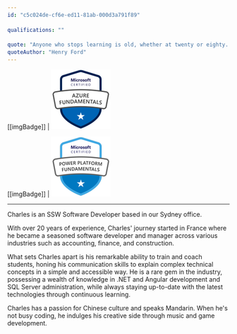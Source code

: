 ```yaml
---
id: "c5c024de-cf6e-ed11-81ab-000d3a791f89"

qualifications: ""

quote: "Anyone who stops learning is old, whether at twenty or eighty. Anyone who keeps learning stays young."
quoteAuthor: "Henry Ford"
---
```


[[imgBadge]]
| ![](../badges/Certification-microsoft-azure-fundamentals.png)

[[imgBadge]]
| ![](../badges/Certification-microsoft-power-platform-fundamentals.png)

---

Charles is an SSW Software Developer based in our Sydney office.

With over 20 years of experience, Charles' journey started in France where he became a seasoned software developer and manager across various industries such as accounting, finance, and construction. 

What sets Charles apart is his remarkable ability to train and coach students, honing his communication skills to explain complex technical concepts in a simple and accessible way. He is a rare gem in the industry, possessing a wealth of knowledge in .NET and Angular development and SQL Server administration, while always staying up-to-date with the latest technologies through continuous learning.

Charles has a passion for Chinese culture and speaks Mandarin. When he's not busy coding, he indulges his creative side through music and game development.
